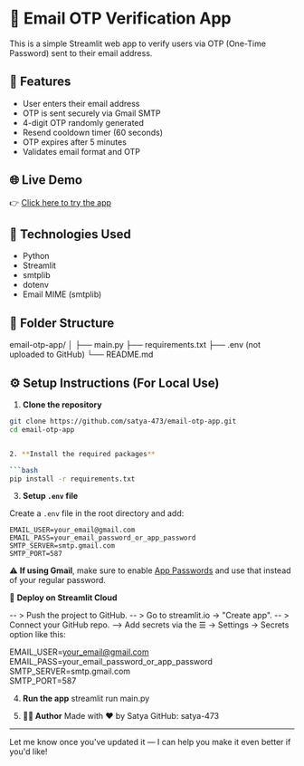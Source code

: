 # 🔐 Email OTP Verification App

This is a simple Streamlit web app to verify users via OTP (One-Time Password) sent to their email address.

## 🚀 Features

- User enters their email address
- OTP is sent securely via Gmail SMTP
- 4-digit OTP randomly generated
- Resend cooldown timer (60 seconds)
- OTP expires after 5 minutes
- Validates email format and OTP

## 🌐 Live Demo

👉 [Click here to try the app](https://email-otp-app-46oupmr4jbbutgyak4fbxp.streamlit.app)

## 🔧 Technologies Used

- Python
- Streamlit
- smtplib
- dotenv
- Email MIME (smtplib)

## 📁 Folder Structure
email-otp-app/
│
├── main.py
├── requirements.txt
├── .env (not uploaded to GitHub)
└── README.md

## ⚙️ Setup Instructions (For Local Use)

1. **Clone the repository**

```bash
git clone https://github.com/satya-473/email-otp-app.git
cd email-otp-app


2. **Install the required packages**

```bash
pip install -r requirements.txt
```

3. **Setup `.env` file**

Create a `.env` file in the root directory and add:

```
EMAIL_USER=your_email@gmail.com
EMAIL_PASS=your_email_password_or_app_password
SMTP_SERVER=smtp.gmail.com
SMTP_PORT=587
```

⚠️ **If using Gmail**, make sure to enable [App Passwords](https://support.google.com/accounts/answer/185833?hl=en) and use that instead of your regular password.

🚀 **Deploy on Streamlit Cloud**

-- > Push the project to GitHub.
-- > Go to streamlit.io → "Create app".
-- > Connect your GitHub repo.
--> Add secrets via the ☰ → Settings → Secrets option like this:

EMAIL_USER=your_email@gmail.com
EMAIL_PASS=your_email_password_or_app_password  
SMTP_SERVER=smtp.gmail.com  
SMTP_PORT=587

 4. **Run the app**
 streamlit run main.py

 5. **🙋‍♂️ Author**
Made with ❤️ by Satya
GitHub: satya-473

---

Let me know once you've updated it — I can help you make it even better if you'd like!


 
















  


